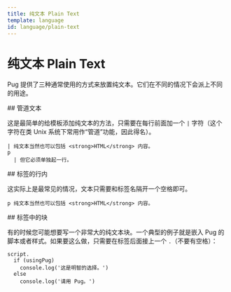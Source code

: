 ```yaml
---
title: 纯文本 Plain Text
template: language
id: language/plain-text
---
```


# 纯文本 Plain Text

Pug 提供了三种通常使用的方式来放置纯文本。它们在不同的情况下会派上不同的用途。

<span id="piped-text" />
## 管道文本

这是最简单的给模板添加纯文本的方法，只需要在每行前面加一个 `|` 字符（这个字符在类 Unix 系统下常用作“管道”功能，因此得名）。

```pug-preview
| 纯文本当然也可以包括 <strong>HTML</strong> 内容。
p
  | 但它必须单独起一行。
```

<span id="inline-in-a-tag" />
## 标签的行内

这实际上是最常见的情况，文本只需要和标签名隔开一个空格即可。

```pug-preview
p 纯文本当然也可以包括 <strong>HTML</strong> 内容。
```

<span id="block-in-a-tag" />
## 标签中的块

有的时候您可能想要写一个非常大的纯文本块。一个典型的例子就是嵌入 Pug 的脚本或者样式。如果要这么做，只需要在标签后面接上一个 `.`（不要有空格）：

```pug-preview
script.
  if (usingPug)
    console.log('这是明智的选择。')
  else
    console.log('请用 Pug。')
```
